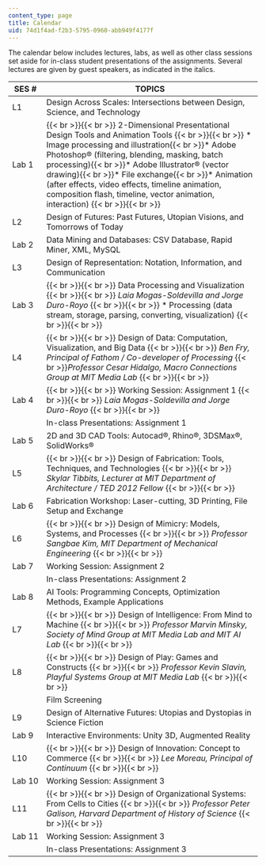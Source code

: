 ```yaml
---
content_type: page
title: Calendar
uid: 74d1f4ad-f2b3-5795-0960-abb949f4177f
---
```


The calendar below includes lectures, labs, as well as other class sessions set aside for in-class student presentations of the assignments. Several lectures are given by guest speakers, as indicated in the italics.

| SES # | TOPICS |
| --- | --- |
| L1 | Design Across Scales: Intersections between Design, Science, and Technology |
| Lab 1 |  {{< br >}}{{< br >}} 2-Dimensional Presentational Design Tools and Animation Tools {{< br >}}{{< br >}} *   Image processing and illustration{{< br >}}*   Adobe Photoshop® (filtering, blending, masking, batch processing){{< br >}}*   Adobe Illustrator® (vector drawing){{< br >}}*   File exchange{{< br >}}*   Animation (after effects, video effects, timeline animation, composition flash, timeline, vector animation, interaction) {{< br >}}{{< br >}}  |
| L2 | Design of Futures: Past Futures, Utopian Visions, and Tomorrows of Today |
| Lab 2 | Data Mining and Databases: CSV Database, Rapid Miner, XML, MySQL |
| L3 | Design of Representation: Notation, Information, and Communication |
| Lab 3 |  {{< br >}}{{< br >}} Data Processing and Visualization {{< br >}}{{< br >}} _Laia Mogas-Soldevilla and Jorge Duro-Royo_ {{< br >}}{{< br >}} *   Processing (data stream, storage, parsing, converting, visualization) {{< br >}}{{< br >}}  |
| L4 |  {{< br >}}{{< br >}} Design of Data: Computation, Visualization, and Big Data {{< br >}}{{< br >}} _Ben Fry, Principal of Fathom / Co-developer of Processing_  {{< br >}}_Professor Cesar Hidalgo, Macro Connections Group at MIT Media Lab_ {{< br >}}{{< br >}}  |
| Lab 4 |  {{< br >}}{{< br >}} Working Session: Assignment 1 {{< br >}}{{< br >}} _Laia Mogas-Soldevilla and Jorge Duro-Royo_ {{< br >}}{{< br >}}  |
| &nbsp; | In-class Presentations: Assignment 1 |
| Lab 5 | 2D and 3D CAD Tools: Autocad®, Rhino®, 3DSMax®, SolidWorks® |
| L5 |  {{< br >}}{{< br >}} Design of Fabrication: Tools, Techniques, and Technologies {{< br >}}{{< br >}} _Skylar Tibbits, Lecturer at MIT Department of Architecture / TED 2012 Fellow_ {{< br >}}{{< br >}}  |
| Lab 6 | Fabrication Workshop: Laser-cutting, 3D Printing, File Setup and Exchange |
| L6 |  {{< br >}}{{< br >}} Design of Mimicry: Models, Systems, and Processes {{< br >}}{{< br >}} _Professor Sangbae Kim, MIT Department of Mechanical Engineering_ {{< br >}}{{< br >}}  |
| Lab 7 | Working Session: Assignment 2 |
| &nbsp; | In-class Presentations: Assignment 2 |
| Lab 8 | AI Tools: Programming Concepts, Optimization Methods, Example Applications |
| L7 |  {{< br >}}{{< br >}} Design of Intelligence: From Mind to Machine {{< br >}}{{< br >}} _Professor Marvin Minsky, Society of Mind Group at MIT Media Lab and MIT AI Lab_ {{< br >}}{{< br >}}  |
| L8 |  {{< br >}}{{< br >}} Design of Play: Games and Constructs {{< br >}}{{< br >}} _Professor Kevin Slavin, Playful Systems Group at MIT Media Lab_ {{< br >}}{{< br >}}  |
| &nbsp; | Film Screening |
| L9 | Design of Alternative Futures: Utopias and Dystopias in Science Fiction |
| Lab 9 | Interactive Environments: Unity 3D, Augmented Reality |
| L10 |  {{< br >}}{{< br >}} Design of Innovation: Concept to Commerce {{< br >}}{{< br >}} _Lee Moreau, Principal of Continuum_ {{< br >}}{{< br >}}  |
| Lab 10 | Working Session: Assignment 3 |
| L11 |  {{< br >}}{{< br >}} Design of Organizational Systems: From Cells to Cities {{< br >}}{{< br >}} _Professor Peter Galison, Harvard Department of History of Science_ {{< br >}}{{< br >}}  |
| Lab 11 | Working Session: Assignment 3 |
| &nbsp; | In-class Presentations: Assignment 3